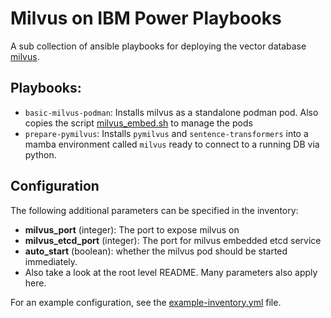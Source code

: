 # Milvus on IBM Power Playbooks

A sub collection of ansible playbooks for deploying the vector database [milvus](https://milvus.io/).


## Playbooks:
- `basic-milvus-podman`: 
    Installs milvus as a standalone podman pod.  Also copies the script [milvus_embed.sh](standalone_embed_ppc64le.sh) to manage the pods
- `prepare-pymilvus`: 
    Installs `pymilvus` and `sentence-transformers` into a mamba environment called `milvus` ready to connect to a running DB via python.

## Configuration

The following additional parameters can be specified in the inventory:

- **milvus_port** (integer): The port to expose milvus on
- **milvus_etcd_port** (integer): The port for milvus embedded etcd service 
- **auto_start** (boolean): whether the milvus pod should be started immediately.
- Also take a look at the root level README. Many parameters also apply here.

For an example configuration, see the [example-inventory.yml](example-inventory.yml) file.

